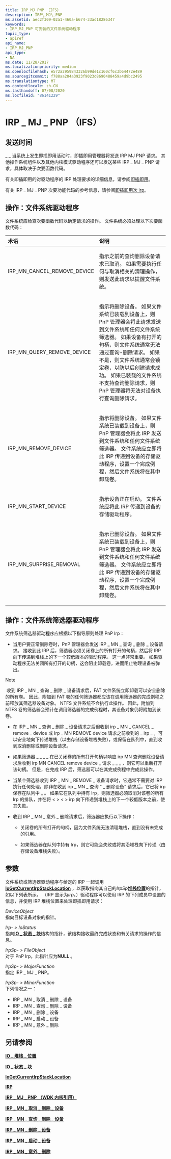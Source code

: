 ```yaml
---
title: IRP_MJ_PNP （IFS）
description: IRP\_MJ\_PNP
ms.assetid: aec2f309-02a1-460a-b674-33ad18286347
keywords:
- IRP_MJ_PNP 可安装的文件系统驱动程序
topic_type:
- apiref
api_name:
- IRP_MJ_PNP
api_type:
- NA
ms.date: 11/28/2017
ms.localizationpriority: medium
ms.openlocfilehash: e572a2959843326b99de1c160cf6c3b64472e489
ms.sourcegitcommit: f788aa204a3923f9023d8690488459a4d9bc2495
ms.translationtype: MT
ms.contentlocale: zh-CN
ms.lasthandoff: 07/08/2020
ms.locfileid: "86141229"
---
```

# <a name="irp_mj_pnp-ifs"></a>IRP \_ MJ \_ PNP （IFS）


## <a name="when-sent"></a>发送时间


\_ \_ 当系统上发生即插即用活动时，即插即用管理器将发送 IRP MJ PNP 请求。 其他操作系统组件以及其他内核模式驱动程序还可以发送某些 IRP \_ MJ \_ PNP 请求，具体取决于次要函数代码。

有关即插即用的对驱动程序的 IRP 处理要求的详细信息，请参阅[即插即用](https://docs.microsoft.com/windows-hardware/drivers/kernel/implementing-plug-and-play)。

有关 IRP \_ MJ \_ PNP 次要功能代码的参考信息，请参阅[即插即用次 irp](https://docs.microsoft.com/windows-hardware/drivers/kernel/plug-and-play-minor-irps)。

## <a name="operation-file-system-drivers"></a>操作：文件系统驱动程序


文件系统应检查次要函数代码以确定请求的操作。 文件系统必须处理以下次要函数代码：

<table>
<colgroup>
<col width="50%" />
<col width="50%" />
</colgroup>
<thead>
<tr class="header">
<th align="left">术语</th>
<th align="left">说明</th>
</tr>
</thead>
<tbody>
<tr class="odd">
<td align="left"><p>IRP_MN_CANCEL_REMOVE_DEVICE</p></td>
<td align="left"><p>指示之前的查询删除设备请求已取消。 如果需要执行任何与取消相关的清理操作，则发送此请求以提醒文件系统。</p></td>
</tr>
<tr class="even">
<td align="left"><p>IRP_MN_QUERY_REMOVE_DEVICE</p></td>
<td align="left"><p>指示将删除设备。 如果文件系统已装载到设备上，则 PnP 管理器会将此请求发送到文件系统和任何文件系统筛选器。 如果设备有打开的句柄，则文件系统通常无法通过查询-删除请求。 如果不是，则文件系统通常会锁定卷，以防以后创建请求成功。 如果已装载的文件系统不支持查询删除请求，则 PnP 管理器将无法对设备执行查询删除请求。</p></td>
</tr>
<tr class="odd">
<td align="left"><p>IRP_MN_REMOVE_DEVICE</p></td>
<td align="left"><p>指示将删除设备。 如果文件系统已装载到设备上，则 PnP 管理器会将此 IRP 发送到文件系统和任何文件系统筛选器。 文件系统应立即将此 IRP 传递到设备的存储驱动程序，设置一个完成例程，然后文件系统将在其中卸载卷。</p></td>
</tr>
<tr class="even">
<td align="left"><p>IRP_MN_START_DEVICE</p></td>
<td align="left"><p>指示设备正在启动。 文件系统应将此 IRP 传递到设备的存储驱动程序。</p></td>
</tr>
<tr class="odd">
<td align="left"><p>IRP_MN_SURPRISE_REMOVAL</p></td>
<td align="left"><p>指示已删除设备。 如果文件系统已装载到设备上，则 PnP 管理器会将此 IRP 发送到文件系统和任何文件系统筛选器。 文件系统应立即将此 IRP 传递到设备的存储驱动程序，设置一个完成例程，然后文件系统将在其中卸载卷。</p></td>
</tr>
</tbody>
</table>

 

## <a name="operation-file-system-filter-drivers"></a>操作：文件系统筛选器驱动程序


文件系统筛选器驱动程序应根据以下指导原则处理 PnP Irp：

-   当用户要正常删除卷时，PnP 管理器会发送 IRP \_ MN \_ 查询 \_ 删除 \_ 设备请求。 接收到此 IRP 后，筛选器必须关闭卷上的所有打开的句柄，然后将 IRP 向下传递到堆栈上的下一个较低版本的驱动程序。 这一点非常重要。 如果驱动程序无法关闭所有打开的句柄，这会阻止卸载卷，进而阻止物理设备被弹出。

> [!NOTE]
> 收到 IRP \_ MN \_ 查询 \_ 删除 \_ 设备请求后，FAT 文件系统立即卸载可以安全删除的所有卷。 因此，附加到 FAT 卷的任何筛选器都应该在调用筛选器的完成例程之前释放其筛选器设备对象。 NTFS 文件系统不会执行此操作。 因此，附加到 NTFS 卷的筛选器会预计在调用筛选器的完成例程时，其设备对象仍将附加到该卷。

     

-   在 IRP \_ MN \_ 查询 \_ 删除 \_ 设备请求之后但收到 irp \_ MN \_ CANCEL \_ remove \_ device 或 Irp \_ MN REMOVE device 请求之前收到的 \_ irp \_ ，可以安全地向下传递堆栈（以由存储设备堆栈失败），或保留在队列中，直到收到取消删除或删除设备请求。

-   如果筛选器 \_ \_ \_ \_ 在已关闭卷的所有打开句柄以响应 irp MN 查询删除设备请求后收到 irp MN CANCEL remove device \_ 请求 \_ \_ \_ ，则它可以重新打开该句柄。 但是，在完成 IRP 后，筛选器可以在其完成例程中完成此操作。

-   当某个筛选器收到 IRP \_ MN \_ REMOVE \_ 设备请求时，它通常不需要对 IRP 执行任何处理，除非在收到 irp \_ MN \_ 查询 " \_ 删除设备" 请求后，它已将 irp 保存在队列中 \_ 。 如果它在队列中持有 Irp，则筛选器必须取消对该卷的所有 Irp 的排队，并在将 &lt; &gt; &lt; &gt; irp 向下传递到堆栈上的下一个较低版本之前，使其失败。

-   收到 IRP \_ MN \_ 意外 \_ 删除请求后，筛选器应执行以下操作：

    -   关闭卷的所有打开的句柄，因为文件系统无法清理堆栈，直到没有未完成的引用。

    -   如果筛选器在队列中持有 Irp，则它可能会失败或将其沿堆栈向下传递（由存储设备堆栈失败）。

## <a name="parameters"></a>参数


文件系统或筛选器驱动程序与给定的 IRP 一起调用[**IoGetCurrentIrpStackLocation**](https://docs.microsoft.com/windows-hardware/drivers/ddi/wdm/nf-wdm-iogetcurrentirpstacklocation) ，以获取指向其自己的*IrpSp*[**堆栈位置**](https://docs.microsoft.com/windows-hardware/drivers/ddi/wdm/ns-wdm-_io_stack_location)的指针，如以下列表所示。 （IRP 显示为*irp*。）驱动程序可以使用 IRP 的下列成员中设置的信息，并使用 IRP 堆栈位置来处理即插即用请求：

<a href="" id="deviceobject"></a>*DeviceObject*  
指向目标设备对象的指针。

<a href="" id="irp--iostatus"></a>*Irp- &gt; IoStatus*  
指向[**IO \_ 状态 \_ 块**](https://docs.microsoft.com/windows-hardware/drivers/ddi/wdm/ns-wdm-_io_status_block)结构的指针，该结构接收最终完成状态和有关请求的操作的信息。

<a href="" id="irpsp--fileobject"></a>*IrpSp- &gt; FileObject*  
对于 PnP Irp，此指针应为**NULL** 。

<a href="" id="irpsp--majorfunction"></a>*IrpSp- &gt; MajorFunction*  
指定 IRP \_ MJ \_ PNP。

<a href="" id="irpsp--minorfunction"></a>*IrpSp- &gt; MinorFunction*  
下列情况之一：

-   IRP \_ MN \_ 取消 \_ 删除 \_ 设备
-   IRP \_ MN \_ 查询 \_ 删除 \_ 设备
-   IRP \_ MN \_ 删除 \_ 设备
-   IRP \_ MN \_ 启动 \_ 设备
-   IRP \_ MN \_ 意外 \_ 删除

## <a name="see-also"></a>另请参阅


[**IO \_ 堆栈 \_ 位置**](https://docs.microsoft.com/windows-hardware/drivers/ddi/wdm/ns-wdm-_io_stack_location)

[**IO \_ 状态 \_ 块**](https://docs.microsoft.com/windows-hardware/drivers/ddi/wdm/ns-wdm-_io_status_block)

[**IoGetCurrentIrpStackLocation**](https://docs.microsoft.com/windows-hardware/drivers/ddi/wdm/nf-wdm-iogetcurrentirpstacklocation)

[**IRP**](https://docs.microsoft.com/windows-hardware/drivers/ddi/wdm/ns-wdm-_irp)

[**IRP \_ MJ \_ PNP （WDK 内核引用）**](https://docs.microsoft.com/windows-hardware/drivers/kernel/irp-mj-pnp)

[**IRP \_ MN \_ 取消 \_ 删除 \_ 设备**](https://docs.microsoft.com/windows-hardware/drivers/kernel/irp-mn-cancel-remove-device)

[**IRP \_ MN \_ 查询 \_ 删除 \_ 设备**](https://docs.microsoft.com/windows-hardware/drivers/kernel/irp-mn-query-remove-device)

[**IRP \_ MN \_ 删除 \_ 设备**](https://docs.microsoft.com/windows-hardware/drivers/kernel/irp-mn-remove-device)

[**IRP \_ MN \_ 启动 \_ 设备**](https://docs.microsoft.com/windows-hardware/drivers/kernel/irp-mn-start-device)

[**IRP \_ MN \_ 意外 \_ 删除**](https://docs.microsoft.com/windows-hardware/drivers/kernel/irp-mn-surprise-removal)

 

 






